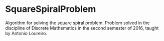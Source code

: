 # SquareSpiralProblem
 Algorithm for solving the square spiral problem. Problem solved in the discipline of Discrete Mathematics in the second semester of 2016, taught by Antonio Loureiro.
